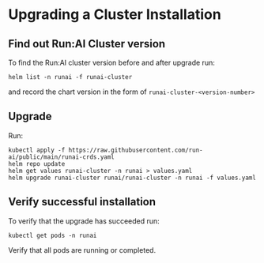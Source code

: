 
# Upgrading a Cluster Installation

## Find out Run:AI Cluster version 

To find the Run:AI cluster version before and after upgrade run:

```
helm list -n runai -f runai-cluster
```

and record the chart version in the form of `runai-cluster-<version-number>`

## Upgrade
Run:

```
kubectl apply -f https://raw.githubusercontent.com/run-ai/public/main/runai-crds.yaml
helm repo update
helm get values runai-cluster -n runai > values.yaml
helm upgrade runai-cluster runai/runai-cluster -n runai -f values.yaml
```

## Verify successful installation

To verify that the upgrade has succeeded run:

```
kubectl get pods -n runai
```

Verify that all pods are running or completed.


